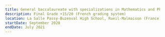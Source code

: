 ```yaml
---
title: General baccalaureate with specializations in Mathematics and Physics-Chemistry
description: Final Grade +15/20 (French grading system)
location: La Salle Passy-Buzenval High School, Rueil-Malmaison (France)
startDate: September 2020
endDate: July 2021
---
```

